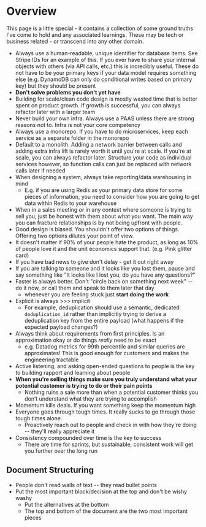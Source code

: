 # Overview

This page is a little special - it contains a collection of some ground truths I've come to hold and any associated learnings.
These may be tech or business related - or transcend into any other domain.

- Always use a human-readable, unique identifier for database items. See Stripe IDs for an example of this. If you ever
have to share your internal objects with others (via API calls, etc.) this is incredibly useful. These do not have to be
your primary keys if your data model requires something else (e.g. DynamoDB can only do conditional writes based on primary key)
but they should be present
- **Don't solve problems you don't yet have**
- Building for scale/clean code design is mostly wasted time that is better spent on product growth. If growth is 
successful, you can always refactor later with a larger team
- Never build your own infra. Always use a PAAS unless there are strong reasons not to. Infra is not your core competency 
- Always use a monorepo. If you have to do microservices, keep each service as a separate folder in the monorepo
- Default to a monolith. Adding a network barrier between calls and adding extra infra lift is rarely worth it until
you're at scale. If you're at scale, you can always refactor later. Structure your code as individual services however,
so function calls can just be replaced with network calls later if needed
- When designing a system, always take reporting/data warehousing in mind
    - E.g. if you are using Redis as your primary data store for some pieces of information, you need to consider how you 
    are going to get data within Redis to your warehouse
- When in a sales meeting or in any context where someone is trying to sell you, just be honest with them about what you want.
The main way you can fracture relationships is by not being upfront with people.
- Good design is biased. You shouldn't offer two options of things. Offering two options dilutes your point of view.
- It doesn't matter if 90% of your people hate the product, as long as 10% of people love it and the unit economics support that.
(e.g. Pink glitter card)
- If you have bad news to give don't delay - get it out right away
- If you are talking to someone and it looks like you lost them, pause and say something like "It looks like I lost you, do you have any questions?"
- Faster is always better. Don't "circle back on something next week" -- do it now, or call them and speak to them later that day
  - whenever you are feeling stuck just **start doing the work**
- Explicit is always >>> implicit
  - For example, deduplication should use a semantic, dedicated `deduplication_id` rather than implicitly trying to derive a deduplication key 
  from the entire payload (what happens if the expected payload changes?)
- Always think about requirements from first principles. Is an approximation okay or do things *really* need to be exact 
  - e.g. Datadog metrics for 99th percentile and similar queries are approximates! This is good enough for customers and makes the engineering tractable
- Active listening, and asking open-ended questions to people is the key to building rapport and learning about people
- **When you’re selling things make sure you truly understand what your potential customer is trying to do or their pain points**
    - Nothing ruins a sale more than when a potential customer thinks you don’t understand what they are trying to accomplish
- Momentum kills deals. If you want something keep the momentum high
- Everyone goes through tough times. It really sucks to go through those tough times alone.
  - Proactively reach out to people and check in with how they're doing -- they'll really appreciate it
- Consistency compounded over time is the key to success
  - There are time for sprints, but sustainable, consistent work will get you further over the long run

## Document Structuring

- People don't read walls of text -- they read bullet points
- Put the most important block/decision at the top and don't be wishy washy
    - Put the alternatives at the bottom
    - The top and bottom of the document are the two most important pieces